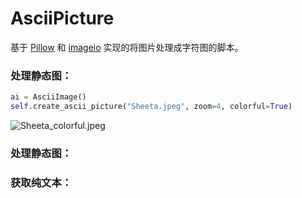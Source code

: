 # AsciiPicture
基于 [Pillow](https://github.com/python-pillow/Pillow) 和 [imageio](https://github.com/imageio/imageio) 实现的将图片处理成字符图的脚本。

### 处理静态图：
```python
ai = AsciiImage()
self.create_ascii_picture("Sheeta.jpeg", zoom=4, colorful=True)
``` 

![Sheeta_colorful.jpeg](https://github.com/Yi-Xiao-Cuo-Huai-Fen-Zi/AsciiPicture/blob/master/output_images/Sheeta_colorful.jpeg)
### 处理静态图：
### 获取纯文本：